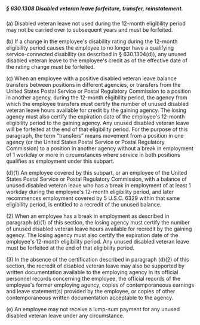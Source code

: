 ##### § 630.1308 Disabled veteran leave forfeiture, transfer, reinstatement. #####

(a) Disabled veteran leave not used during the 12-month eligibility period may not be carried over to subsequent years and must be forfeited.

(b) If a change in the employee's disability rating during the 12-month eligibility period causes the employee to no longer have a qualifying service-connected disability (as described in § 630.1304(d)), any unused disabled veteran leave to the employee's credit as of the effective date of the rating change must be forfeited.

(c) When an employee with a positive disabled veteran leave balance transfers between positions in different agencies, or transfers from the United States Postal Service or Postal Regulatory Commission to a position in another agency, during the 12-month eligibility period, the agency from which the employee transfers must certify the number of unused disabled veteran leave hours available for credit by the gaining agency. The losing agency must also certify the expiration date of the employee's 12-month eligibility period to the gaining agency. Any unused disabled veteran leave will be forfeited at the end of that eligibility period. For the purpose of this paragraph, the term “transfers” means movement from a position in one agency (or the United States Postal Service or Postal Regulatory Commission) to a position in another agency without a break in employment of 1 workday or more in circumstances where service in both positions qualifies as employment under this subpart.

(d)(1) An employee covered by this subpart, or an employee of the United States Postal Service or Postal Regulatory Commission, with a balance of unused disabled veteran leave who has a break in employment of at least 1 workday during the employee's 12-month eligibility period, and later recommences employment covered by 5 U.S.C. 6329 within that same eligibility period, is entitled to a recredit of the unused balance.

(2) When an employee has a break in employment as described in paragraph (d)(1) of this section, the losing agency must certify the number of unused disabled veteran leave hours available for recredit by the gaining agency. The losing agency must also certify the expiration date of the employee's 12-month eligibility period. Any unused disabled veteran leave must be forfeited at the end of that eligibility period.

(3) In the absence of the certification described in paragraph (d)(2) of this section, the recredit of disabled veteran leave may also be supported by written documentation available to the employing agency in its official personnel records concerning the employee, the official records of the employee's former employing agency, copies of contemporaneous earnings and leave statement(s) provided by the employee, or copies of other contemporaneous written documentation acceptable to the agency.

(e) An employee may not receive a lump-sum payment for any unused disabled veteran leave under any circumstance.